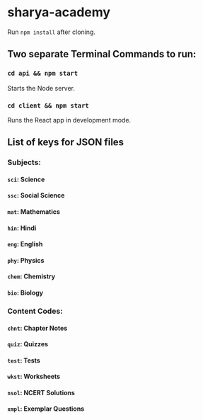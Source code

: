 # sharya-academy
Run `npm install` after cloning.

## Two separate Terminal Commands to run: 
### `cd api && npm start`
Starts the Node server.

### `cd client && npm start`
Runs the React app in development mode.

## List of keys for JSON files
### Subjects:
#### `sci`: Science
#### `ssc`: Social Science
#### `mat`: Mathematics
#### `hin`: Hindi
#### `eng`: English
#### `phy`: Physics
#### `chem`: Chemistry
#### `bio`: Biology

### Content Codes:
#### `chnt`: Chapter Notes
#### `quiz`: Quizzes
#### `test`: Tests
#### `wkst`: Worksheets
#### `nsol`: NCERT Solutions
#### `xmpl`: Exemplar Questions